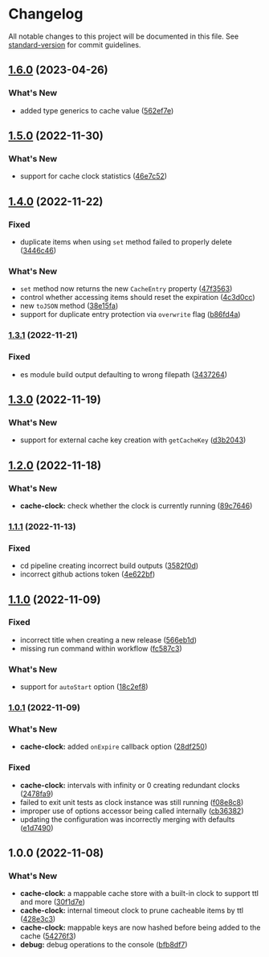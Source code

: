 # Changelog

All notable changes to this project will be documented in this file. See [standard-version](https://github.com/conventional-changelog/standard-version) for commit guidelines.

## [1.6.0](https://github.com/itsmichaelbtw/cache-clock/compare/v1.5.0...v1.6.0) (2023-04-26)


### What's New

* added type generics to cache value ([562ef7e](https://github.com/itsmichaelbtw/cache-clock/commit/562ef7e98a8d3b00174b2e6f83454ecba9ad2189))

## [1.5.0](https://github.com/itsmichaelbtw/cache-clock/compare/v1.4.0...v1.5.0) (2022-11-30)


### What's New

* support for cache clock statistics ([46e7c52](https://github.com/itsmichaelbtw/cache-clock/commit/46e7c52bf888f905524353135581ea78f1db76b7))

## [1.4.0](https://github.com/itsmichaelbtw/cache-clock/compare/v1.3.1...v1.4.0) (2022-11-22)


### Fixed

* duplicate items when using `set` method failed to properly delete ([3446c46](https://github.com/itsmichaelbtw/cache-clock/commit/3446c46d029fa3be3bc72500ab87b1f3bba5514a))


### What's New

* `set` method now returns the new `CacheEntry` property ([47f3563](https://github.com/itsmichaelbtw/cache-clock/commit/47f35634d59d76f808b400c1d0941284abffb62b))
* control whether accessing items should reset the expiration ([4c3d0cc](https://github.com/itsmichaelbtw/cache-clock/commit/4c3d0cc7c70b6540063f6a5c73869b043d2e7ade))
* new `toJSON` method ([38e15fa](https://github.com/itsmichaelbtw/cache-clock/commit/38e15fa9c5fc37cfbba17deeb63c380755b7bf72))
* support for duplicate entry protection via `overwrite` flag ([b86fd4a](https://github.com/itsmichaelbtw/cache-clock/commit/b86fd4aeb4d6f2fdd468f77714a2bf626007f72b))

### [1.3.1](https://github.com/itsmichaelbtw/cache-clock/compare/v1.3.0...v1.3.1) (2022-11-21)


### Fixed

* es module build output defaulting to wrong filepath ([3437264](https://github.com/itsmichaelbtw/cache-clock/commit/34372649926e04c919551060095d889c148c5592))

## [1.3.0](https://github.com/itsmichaelbtw/cache-clock/compare/v1.2.0...v1.3.0) (2022-11-19)


### What's New

* support for external cache key creation with `getCacheKey` ([d3b2043](https://github.com/itsmichaelbtw/cache-clock/commit/d3b20431ac5455fd566c5ec224df4cff48bbeffb))

## [1.2.0](https://github.com/itsmichaelbtw/cache-clock/compare/v1.1.1...v1.2.0) (2022-11-18)


### What's New

* **cache-clock:** check whether the clock is currently running ([89c7646](https://github.com/itsmichaelbtw/cache-clock/commit/89c76460141c293923e6a47c326484d0bc7c73f4))

### [1.1.1](https://github.com/itsmichaelbtw/cache-clock/compare/v1.1.0...v1.1.1) (2022-11-13)


### Fixed

* cd pipeline creating incorrect build outputs ([3582f0d](https://github.com/itsmichaelbtw/cache-clock/commit/3582f0d7e2ce9c54dfa3886e2a53fce40ca25302))
* incorrect github actions token ([4e622bf](https://github.com/itsmichaelbtw/cache-clock/commit/4e622bf473733d2a3a9eec39a524f7967b015932))

## [1.1.0](https://github.com/itsmichaelbtw/cache-clock/compare/v1.0.1...v1.1.0) (2022-11-09)


### Fixed

* incorrect title when creating a new release ([566eb1d](https://github.com/itsmichaelbtw/cache-clock/commit/566eb1db730986cfa2e4b20fc5905564bb6027e5))
* missing run command within workflow ([fc587c3](https://github.com/itsmichaelbtw/cache-clock/commit/fc587c3f5914ff6bd85921838e5746a8be4dd8d2))


### What's New

* support for `autoStart` option ([18c2ef8](https://github.com/itsmichaelbtw/cache-clock/commit/18c2ef8d5744c3349de62b14468992f66d0168be))

### [1.0.1](https://github.com/itsmichaelbtw/cache-clock/compare/v1.0.0...v1.0.1) (2022-11-09)


### What's New

* **cache-clock:** added `onExpire` callback option ([28df250](https://github.com/itsmichaelbtw/cache-clock/commit/28df250fc85b271cb92f8b4dbd03423e655cf00e))


### Fixed

* **cache-clock:** intervals with infinity or 0 creating redundant clocks ([2478fa9](https://github.com/itsmichaelbtw/cache-clock/commit/2478fa962254ef40ef0e4b5510084663423bbaaa))
* failed to exit unit tests as clock instance was still running ([f08e8c8](https://github.com/itsmichaelbtw/cache-clock/commit/f08e8c80d61537cf9d77d54bcd88cf5846567b7d))
* improper use of options accessor being called internally ([cb36382](https://github.com/itsmichaelbtw/cache-clock/commit/cb36382b5f80cc3f3e1b223a4f9a09b1eba27696))
* updating the configuration was incorrectly merging with defaults ([e1d7490](https://github.com/itsmichaelbtw/cache-clock/commit/e1d74905d4fdcef948f987b494e5df5557c63aa6))

## 1.0.0 (2022-11-08)


### What's New

* **cache-clock:** a mappable cache store with a built-in clock to support ttl and more ([30f1d7e](https://github.com/itsmichaelbtw/cache-clock/commit/30f1d7e4047cc1533fb9f34e68fbe49524661bce))
* **cache-clock:** internal timeout clock to prune cacheable items by ttl ([428e3c3](https://github.com/itsmichaelbtw/cache-clock/commit/428e3c3c91ddb5f6b91c96ccff6bdaff20fe4ae5))
* **cache-clock:** mappable keys are now hashed before being added to the cache ([54276f3](https://github.com/itsmichaelbtw/cache-clock/commit/54276f34d89db55670ba3f2d4ad654f29b7b6ea6))
* **debug:** debug operations to the console ([bfb8df7](https://github.com/itsmichaelbtw/cache-clock/commit/bfb8df7b35cde8f517d382062fa9744e662ea26d))
